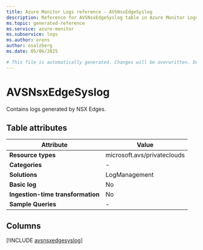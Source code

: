 ```yaml
---
title: Azure Monitor Logs reference - AVSNsxEdgeSyslog
description: Reference for AVSNsxEdgeSyslog table in Azure Monitor Logs.
ms.topic: generated-reference
ms.service: azure-monitor
ms.subservice: logs
ms.author: orens
author: osalzberg
ms.date: 05/06/2025

# This file is automatically generated. Changes will be overwritten. Do not change this file directly.
---
```


# AVSNsxEdgeSyslog

Contains logs generated by NSX Edges.


## Table attributes

|Attribute|Value|
|---|---|
|**Resource types**|microsoft.avs/privateclouds|
|**Categories**|-|
|**Solutions**| LogManagement|
|**Basic log**|No|
|**Ingestion-time transformation**|No|
|**Sample Queries**|-|



## Columns
  
[!INCLUDE [avsnsxedgesyslog](~/reusable-content/ce-skilling/azure/includes/azure-monitor/reference/tables/avsnsxedgesyslog-include.md)]
